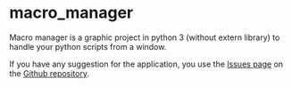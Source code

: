 # macro_manager

Macro manager is a graphic project in python 3 (without extern library)
to handle your python scripts from a window.

If you have any suggestion for the application,
you use the [Issues page](https://github.com/flavienfr/macro_manager/issues) on the [Github repository](https://github.com/flavienfr/macro_manager).

